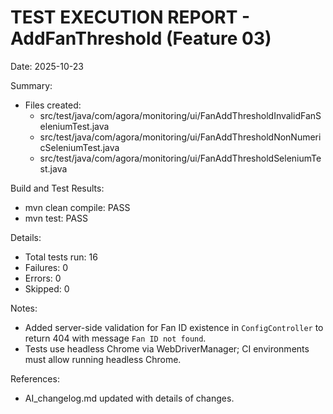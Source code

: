 # TEST EXECUTION REPORT - AddFanThreshold (Feature 03)

Date: 2025-10-23

Summary:

- Files created:
  - src/test/java/com/agora/monitoring/ui/FanAddThresholdInvalidFanSeleniumTest.java
  - src/test/java/com/agora/monitoring/ui/FanAddThresholdNonNumericSeleniumTest.java
  - src/test/java/com/agora/monitoring/ui/FanAddThresholdSeleniumTest.java

Build and Test Results:

- mvn clean compile: PASS
- mvn test: PASS

Details:

- Total tests run: 16
- Failures: 0
- Errors: 0
- Skipped: 0

Notes:

- Added server-side validation for Fan ID existence in `ConfigController` to return 404 with message `Fan ID not found`.
- Tests use headless Chrome via WebDriverManager; CI environments must allow running headless Chrome.

References:

- AI_changelog.md updated with details of changes.
